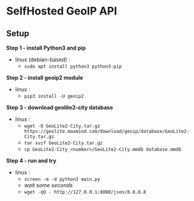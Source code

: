 # SelfHosted GeoIP API

## Setup

**Step 1 - install Python3 and pip**

+ linux (debian-based) :
	+ ``sudo apt install python3 python3-pip``

**Step 2 - install geoip2 module**

+ linux :
	+ ``pip3 install -U geoip2``

**Step 3 - download geolite2-city database**

+ linux : 
	+ ``wget -O GeoLite2-City.tar.gz https://geolite.maxmind.com/download/geoip/database/GeoLite2-City.tar.gz``
	+ ``tar xvzf GeoLite2-City.tar.gz``
	+ ``cp GeoLite2-City_<number>/GeoLite2-City.mmdb database.mmdb``

**Step 4 - run and try**

+ linux : 
	+ ``screen -m -d python3 main.py``
	+ _wait some seconds_
	+ ``wget -qO - http://127.0.0.1:8080/json/8.8.8.8``